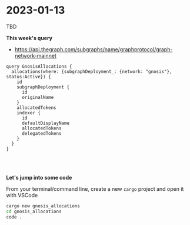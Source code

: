 # 2023-01-13
TBD

**This week's query**
* https://api.thegraph.com/subgraphs/name/graphprotocol/graph-network-mainnet

``` gql
query GnosisAllocations {
  allocations(where: {subgraphDeployment_: {network: "gnosis"}, status:Active}) {
    id
    subgraphDeployment {
      id
      originalName
    }
    allocatedTokens
    indexer {
      id
      defaultDisplayName
      allocatedTokens
      delegatedTokens
    }
  }
}
```

<br>
<br>

**Let's jump into some code**

From your terminal/command line, create a new `cargo` project and open it with VSCode

``` bash
cargo new gnosis_allocations
cd gnosis_allocations
code .
```
<br>
